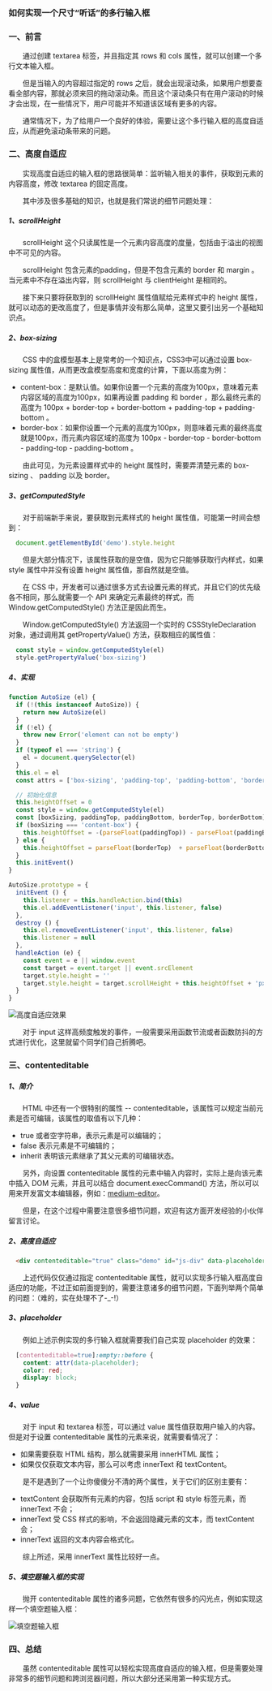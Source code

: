 ### 如何实现一个尺寸“听话”的多行输入框

### 一、前言

  &emsp;&emsp;通过创建 textarea 标签，并且指定其 rows 和 cols 属性，就可以创建一个多行文本输入框。

  &emsp;&emsp;但是当输入的内容超过指定的 rows 之后，就会出现滚动条，如果用户想要查看全部内容，那就必须来回的拖动滚动条。而且这个滚动条只有在用户滚动的时候才会出现，在一些情况下，用户可能并不知道该区域有更多的内容。

  &emsp;&emsp;通常情况下，为了给用户一个良好的体验，需要让这个多行输入框的高度自适应，从而避免滚动条带来的问题。


### 二、高度自适应

  &emsp;&emsp;实现高度自适应的输入框的思路很简单：监听输入相关的事件，获取到元素的内容高度，修改 textarea 的固定高度。

  &emsp;&emsp;其中涉及很多基础的知识，也就是我们常说的细节问题处理：

##### 1、scrollHeight

  &emsp;&emsp;scrollHeight 这个只读属性是一个元素内容高度的度量，包括由于溢出的视图中不可见的内容。

  &emsp;&emsp;scrollHeight 包含元素的padding，但是不包含元素的 border 和 margin 。当元素中不存在溢出内容，则 scrollHeight 与 clientHeight 是相同的。

  &emsp;&emsp;接下来只要将获取到的 scrollHeight 属性值赋给元素样式中的 height 属性，就可以动态的更改高度了，但是事情并没有那么简单，这里又要引出另一个基础知识点。

##### 2、box-sizing

  &emsp;&emsp;CSS 中的盒模型基本上是常考的一个知识点，CSS3中可以通过设置 box-sizing 属性值，从而更改盒模型高度和宽度的计算，下面以高度为例：

  - content-box：是默认值。如果你设置一个元素的高度为100px，意味着元素内容区域的高度为100px，如果再设置 padding 和 border ，那么最终元素的高度为 100px + border-top + border-bottom + padding-top + padding-bottom 。
  - border-box：如果你设置一个元素的高度为100px，则意味着元素的最终高度就是100px，而元素内容区域的高度为 100px - border-top - border-bottom - padding-top - padding-bottom 。

  &emsp;&emsp;由此可见，为元素设置样式中的 height 属性时，需要弄清楚元素的 box-sizing 、 padding 以及 border。

##### 3、getComputedStyle

  &emsp;&emsp;对于前端新手来说，要获取到元素样式的 height 属性值，可能第一时间会想到：

```JavaScript
  document.getElementById('demo').style.height
```

  &emsp;&emsp;但是大部分情况下，该属性获取的是空值，因为它只能够获取行内样式，如果 style 属性中并没有设置 height 属性值，那自然就是空值。

  &emsp;&emsp;在 CSS 中，开发者可以通过很多方式去设置元素的样式，并且它们的优先级各不相同，那么就需要一个 API 来确定元素最终的样式，而 Window.getComputedStyle() 方法正是因此而生。

  &emsp;&emsp;Window.getComputedStyle() 方法返回一个实时的 CSSStyleDeclaration 对象，通过调用其 getPropertyValue() 方法，获取相应的属性值：

```JavaScript
  const style = window.getComputedStyle(el)
  style.getPropertyValue('box-sizing')
```

##### 4、实现

```JavaScript
function AutoSize (el) {
  if (!(this instanceof AutoSize)) {
    return new AutoSize(el)
  }
  if (!el) {
    throw new Error('element can not be empty')
  }
  if (typeof el === 'string') {
    el = document.querySelector(el)
  }
  this.el = el
  const attrs = ['box-sizing', 'padding-top', 'padding-bottom', 'border-top', 'border-bottom']

  // 初始化信息
  this.heightOffset = 0
  const style = window.getComputedStyle(el)
  const [boxSizing, paddingTop, paddingBottom, borderTop, borderBottom] = attrs.map(item => style.getPropertyValue(item))
  if (boxSizing === 'content-box') {
    this.heightOffset = -(parseFloat(paddingTop)) - parseFloat(paddingBottom)
  } else {
    this.heightOffset = parseFloat(borderTop)  + parseFloat(borderBottom)
  }
  this.initEvent()
}

AutoSize.prototype = {
  initEvent () {
    this.listener = this.handleAction.bind(this)
    this.el.addEventListener('input', this.listener, false)
  },
  destroy () {
    this.el.removeEventListener('input', this.listener, false)
    this.listener = null
  },
  handleAction (e) {
    const event = e || window.event
    const target = event.target || event.srcElement
    target.style.height = ''
    target.style.height = target.scrollHeight + this.heightOffset + 'px'
  }
}
```

  ![高度自适应效果](./autosize.gif)

  &emsp;&emsp;对于 input 这样高频度触发的事件，一般需要采用函数节流或者函数防抖的方式进行优化，这里就留个同学们自己折腾吧。


### 三、contenteditable

##### 1、简介

  &emsp;&emsp;HTML 中还有一个很特别的属性 -- contenteditable，该属性可以规定当前元素是否可编辑，该属性的取值有以下几种：

  - true 或者空字符串，表示元素是可以编辑的；
  - false 表示元素是不可编辑的；
  - inherit 表明该元素继承了其父元素的可编辑状态。

  &emsp;&emsp;另外，向设置 contenteditable 属性的元素中输入内容时，实际上是向该元素中插入 DOM 元素，并且可以结合 document.execCommand() 方法，所以可以用来开发富文本编辑器，例如：[medium-editor](https://github.com/yabwe/medium-editor)。

  &emsp;&emsp;但是，在这个过程中需要注意很多细节问题，欢迎有这方面开发经验的小伙伴留言讨论。

##### 2、高度自适应

```HTML
  <div contenteditable="true" class="demo" id="js-div" data-placeholder="这是占位文字"></div>
```

  &emsp;&emsp;上述代码仅仅通过指定 contenteditable 属性，就可以实现多行输入框高度自适应的功能，不过正如前面提到的，需要注意诸多的细节问题，下面列举两个简单的问题：（难的，实在处理不了-_-!）

##### 3、placeholder

  &emsp;&emsp;例如上述示例实现的多行输入框就需要我们自己实现 placeholder 的效果：

```CSS
  [contenteditable=true]:empty::before {
    content: attr(data-placeholder);
    color: red;
    display: block;
  }
```

##### 4、value

  &emsp;&emsp;对于 input 和 textarea 标签，可以通过 value 属性值获取用户输入的内容。但是对于设置 contenteditable 属性的元素来说，就需要看情况了：

  - 如果需要获取 HTML 结构，那么就需要采用 innerHTML 属性；
  - 如果仅仅获取文本内容，那么可以考虑 innerText 和 textContent。

  &emsp;&emsp;是不是遇到了一个让你傻傻分不清的两个属性，关于它们的区别主要有：

  - textContent 会获取所有元素的内容，包括 script 和 style 标签元素，而 innerText 不会；
  - innerText 受 CSS 样式的影响，不会返回隐藏元素的文本，而 textContent 会；
  - innerText 返回的文本内容会格式化。

  &emsp;&emsp;综上所述，采用 innerText 属性比较好一点。


##### 5、填空题输入框的实现

  &emsp;&emsp;抛开 contenteditable 属性的诸多问题，它依然有很多的闪光点，例如实现这样一个填空题输入框：

  ![填空题输入框](./tiankongti.gif)
 
### 四、总结

  &emsp;&emsp;虽然 contenteditable 属性可以轻松实现高度自适应的输入框，但是需要处理非常多的细节问题和跨浏览器问题，所以大部分还采用第一种实现方式。